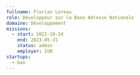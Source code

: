 ```yaml
---
fullname: Florian Loreau
role: Développeur sur la Base Adresse Nationale
domaine: Développement
missions:
  - start: 2022-10-24
    end: 2023-05-31
    status: admin
    employer: IGN
startups:
  - ban
---
```



